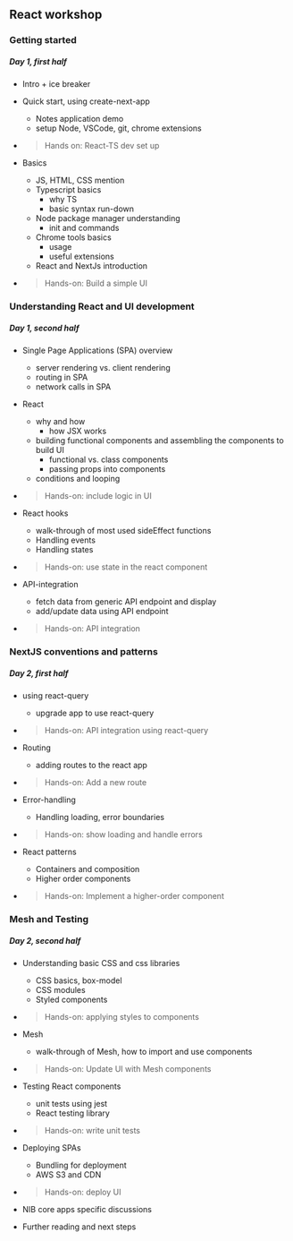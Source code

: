 ## React workshop

### Getting started 
##### Day 1, first half 
 - Intro + ice breaker
 - Quick start, using create-next-app
   - Notes application demo
   - setup Node, VSCode, git, chrome extensions 

 - >Hands on: React-TS dev set up

 - Basics
   - JS, HTML, CSS mention
   - Typescript basics
     - why TS
     - basic syntax run-down
   - Node package manager understanding
     - init and commands
   - Chrome tools basics
     - usage
     - useful extensions
   - React and NextJs introduction

 - >Hands-on: Build a simple UI

### Understanding React and UI development 
##### Day 1, second half
 - Single Page Applications (SPA) overview
   - server rendering vs. client rendering
   - routing in SPA
   - network calls in SPA
 - React
   - why and how
     - how JSX works
   - building functional components and assembling the components to build UI
     - functional vs. class components
     - passing props into components
   - conditions and looping

 - >Hands-on: include logic in UI

 - React hooks 
   - walk-through of most used sideEffect functions
   - Handling events
   - Handling states
 - >Hands-on: use state in the react component

 - API-integration
   - fetch data from generic API endpoint and display
   - add/update data using API endpoint
 - >Hands-on: API integration

### NextJS conventions and patterns
##### Day 2, first half
 - using react-query
   - upgrade app to use react-query
 
 - >Hands-on: API integration using react-query

 - Routing 
   - adding routes to the react app
 - >Hands-on: Add a new route

 - Error-handling 
   - Handling loading, error boundaries
 - >Hands-on: show loading and handle errors

 - React patterns
   - Containers and composition
   - Higher order components
 - >Hands-on: Implement a higher-order component

### Mesh and Testing
##### Day 2, second half
 - Understanding basic CSS and css libraries
   - CSS basics, box-model
   - CSS modules
   - Styled components
 
 - >Hands-on: applying styles to components
 
 - Mesh
   - walk-through of Mesh, how to import and use components

 - >Hands-on: Update UI with Mesh components

 - Testing React components
   - unit tests using jest
   - React testing library

 - >Hands-on: write unit tests

 - Deploying SPAs
   - Bundling for deployment
   - AWS S3 and CDN

 - >Hands-on: deploy UI

 - NIB core apps specific discussions
 - Further reading and next steps 
